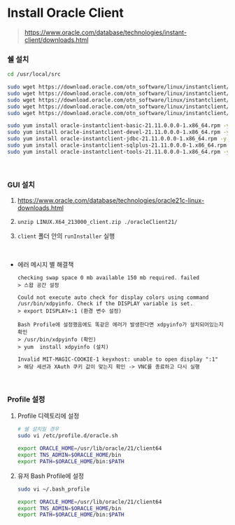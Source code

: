 Install Oracle Client
===
>https://www.oracle.com/database/technologies/instant-client/downloads.html

### 쉘 설치
```sh
cd /usr/local/src

sudo wget https://download.oracle.com/otn_software/linux/instantclient/2111000/oracle-instantclient-basic-21.11.0.0.0-1.x86_64.rpm
sudo wget https://download.oracle.com/otn_software/linux/instantclient/2111000/oracle-instantclient-devel-21.11.0.0.0-1.x86_64.rpm
sudo wget https://download.oracle.com/otn_software/linux/instantclient/2111000/oracle-instantclient-jdbc-21.11.0.0.0-1.x86_64.rpm
sudo wget https://download.oracle.com/otn_software/linux/instantclient/2111000/oracle-instantclient-sqlplus-21.11.0.0.0-1.x86_64.rpm
sudo wget https://download.oracle.com/otn_software/linux/instantclient/2111000/oracle-instantclient-tools-21.11.0.0.0-1.x86_64.rpm

sudo yum install oracle-instantclient-basic-21.11.0.0.0-1.x86_64.rpm -y
sudo yum install oracle-instantclient-devel-21.11.0.0.0-1.x86_64.rpm -y
sudo yum install oracle-instantclient-jdbc-21.11.0.0.0-1.x86_64.rpm -y
sudo yum install oracle-instantclient-sqlplus-21.11.0.0.0-1.x86_64.rpm -y
sudo yum install oracle-instantclient-tools-21.11.0.0.0-1.x86_64.rpm -y
```

<br>

### GUI 설치
1. https://www.oracle.com/database/technologies/oracle21c-linux-downloads.html

1. `unzip LINUX.X64_213000_client.zip ./oracleClient21/`

1. `client` 폴더 안의 `runInstaller` 실행

<br>

* 에러 메시지 별 해결책
  ```
  checking swap space 0 mb available 150 mb required. failed
  > 스왑 공간 설정

  Could not execute auto check for display colors using command /usr/bin/xdpyinfo. Check if the DISPLAY variable is set.
  > export DISPLAY=:1 (환경 변수 설정)

  Bash Profile에 설정했음에도 똑같은 에러가 발생한다면 xdpyinfo가 설치되어있는지 확인
  > /usr/bin/xdpyinfo (확인)
  > yum  install xdpyinfo (설치)

  Invalid MIT-MAGIC-COOKIE-1 keyxhost: unable to open display ":1"
  > 해당 세션과 XAuth 쿠키 값이 맞는지 확인 -> VNC를 종료하고 다시 실행
  ```

<br>

### Profile 설정
1. Profile 디렉토리에 설정
    ```sh
    # 쉘 설치일 경우
    sudo vi /etc/profile.d/oracle.sh

    export ORACLE_HOME=/usr/lib/oracle/21/client64
    export TNS_ADMIN=$ORACLE_HOME/bin
    export PATH=$ORACLE_HOME/bin:$PATH
    ```

1. 유저 Bash Profile에 설정
    ```sh
    sudo vi ~/.bash_profile

    export ORACLE_HOME=/usr/lib/oracle/21/client64
    export TNS_ADMIN=$ORACLE_HOME/bin
    export PATH=$ORACLE_HOME/bin:$PATH
    ```

<br>

